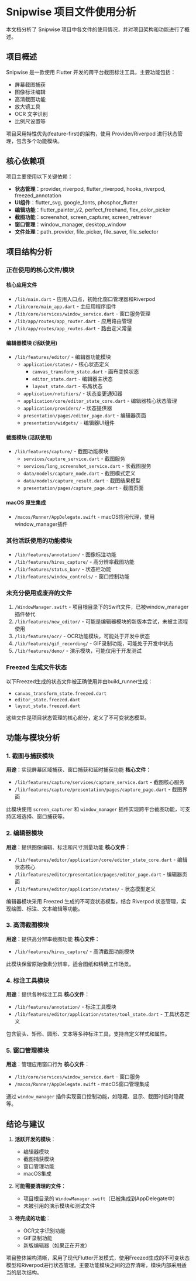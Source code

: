 # Snipwise 项目文件使用分析

本文档分析了 Snipwise 项目中各文件的使用情况，并对项目架构和功能进行了概述。

## 项目概述

Snipwise 是一款使用 Flutter 开发的跨平台截图标注工具，主要功能包括：
- 屏幕截图捕获
- 图像标注编辑
- 高清截图功能
- 放大镜工具
- OCR 文字识别
- 比例尺设置等

项目采用特性优先(feature-first)的架构，使用 Provider/Riverpod 进行状态管理，包含多个功能模块。

## 核心依赖项

项目主要使用以下关键依赖：
- **状态管理**：provider, riverpod, flutter_riverpod, hooks_riverpod, freezed_annotation
- **UI组件**：flutter_svg, google_fonts, phosphor_flutter
- **编辑功能**：flutter_painter_v2, perfect_freehand, flex_color_picker
- **截图功能**：screenshot, screen_capturer, screen_retriever
- **窗口管理**：window_manager, desktop_window
- **文件处理**：path_provider, file_picker, file_saver, file_selector

## 项目结构分析

### 正在使用的核心文件/模块

#### 核心应用文件
- `/lib/main.dart` - 应用入口点，初始化窗口管理器和Riverpod
- `/lib/core/main_app.dart` - 主应用程序组件
- `/lib/core/services/window_service.dart` - 窗口服务管理
- `/lib/app/routes/app_router.dart` - 应用路由管理
- `/lib/app/routes/app_routes.dart` - 路由定义常量

#### 编辑器模块 (活跃使用)
- `/lib/features/editor/` - 编辑器功能模块
  - `application/states/` - 核心状态定义
    - `canvas_transform_state.dart` - 画布变换状态
    - `editor_state.dart` - 编辑器主状态
    - `layout_state.dart` - 布局状态
  - `application/notifiers/` - 状态变更通知器
  - `application/core/editor_state_core.dart` - 编辑器核心状态管理
  - `application/providers/` - 状态提供器
  - `presentation/pages/editor_page.dart` - 编辑器页面
  - `presentation/widgets/` - 编辑器UI组件

#### 截图模块 (活跃使用)
- `/lib/features/capture/` - 截图功能模块
  - `services/capture_service.dart` - 截图服务
  - `services/long_screenshot_service.dart` - 长截图服务
  - `data/models/capture_mode.dart` - 截图模式定义
  - `data/models/capture_result.dart` - 截图结果模型
  - `presentation/pages/capture_page.dart` - 截图页面

#### macOS 原生集成
- `/macos/Runner/AppDelegate.swift` - macOS应用代理，使用window_manager插件

### 其他活跃使用的功能模块
- `/lib/features/annotation/` - 图像标注功能
- `/lib/features/hires_capture/` - 高分辨率截图功能
- `/lib/features/status_bar/` - 状态栏功能
- `/lib/features/window_controls/` - 窗口控制功能

### 未充分使用或废弃的文件

1. `/WindowManager.swift` - 项目根目录下的Swift文件，已被window_manager插件替代
2. `/lib/features/new_editor/` - 可能是编辑器模块的新版本尝试，未被主流程使用
3. `/lib/features/ocr/` - OCR功能模块，可能处于开发中状态
4. `/lib/features/gif_recording/` - GIF录制功能，可能处于开发中状态
5. `/lib/features/demo/` - 演示模块，可能仅用于开发测试

### Freezed 生成文件状态

以下Freezed生成的状态文件被正确使用并由build_runner生成：
- `canvas_transform_state.freezed.dart` 
- `editor_state.freezed.dart`
- `layout_state.freezed.dart`

这些文件是项目状态管理的核心部分，定义了不可变状态模型。

## 功能与模块分析

### 1. 截图与捕获模块

**用途**：实现屏幕区域捕获、窗口捕获和延时捕获功能
**核心文件**：
- `/lib/features/capture/services/capture_service.dart` - 截图核心服务
- `/lib/features/capture/presentation/pages/capture_page.dart` - 截图界面

此模块使用 `screen_capturer` 和 `window_manager` 插件实现跨平台截图功能，可支持区域选择、窗口捕获等。

### 2. 编辑器模块

**用途**：提供图像编辑、标注和尺寸测量功能
**核心文件**：
- `/lib/features/editor/application/core/editor_state_core.dart` - 编辑状态核心
- `/lib/features/editor/presentation/pages/editor_page.dart` - 编辑器页面
- `/lib/features/editor/application/states/` - 状态模型定义

编辑器模块采用 Freezed 生成的不可变状态模型，结合 Riverpod 状态管理，实现绘图、标注、文本编辑等功能。

### 3. 高清截图模块

**用途**：提供高分辨率截图功能
**核心文件**：
- `/lib/features/hires_capture/` - 高清截图功能模块

此模块保留原始像素分辨率，适合图纸和精确工作场景。

### 4. 标注工具模块

**用途**：提供各种标注工具
**核心文件**：
- `/lib/features/annotation/` - 标注工具模块
- `/lib/features/editor/application/states/tool_state.dart` - 工具状态定义

包含箭头、矩形、圆形、文本等多种标注工具，支持自定义样式和属性。

### 5. 窗口管理模块

**用途**：管理应用窗口行为
**核心文件**：
- `/lib/core/services/window_service.dart` - 窗口服务
- `/macos/Runner/AppDelegate.swift` - macOS窗口管理集成

通过 `window_manager` 插件实现窗口控制功能，如隐藏、显示、截图时临时隐藏等。

## 结论与建议

1. **活跃开发的模块**：
   - 编辑器模块
   - 截图捕获模块
   - 窗口管理功能
   - macOS集成

2. **可能需要清理的文件**：
   - 项目根目录的 `WindowManager.swift`（已被集成到AppDelegate中）
   - 未被引用的演示模块和测试文件

3. **待完成的功能**：
   - OCR文字识别功能
   - GIF录制功能
   - 新版编辑器（如果正在开发）

项目整体架构清晰，采用了现代Flutter开发模式，使用Freezed生成的不可变状态模型和Riverpod进行状态管理。主要功能模块之间的边界清晰，模块内部采用适当的层次结构。 